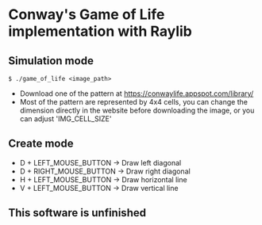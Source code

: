
# Conway's Game of Life implementation with Raylib
## Simulation mode
```console
$ ./game_of_life <image_path>
```
- Download one of the pattern at https://conwaylife.appspot.com/library/
- Most of the pattern are represented by 4x4 cells, you can change the dimension directly in the website before downloading the image, or you can adjust 'IMG_CELL_SIZE'

## Create mode
- D + LEFT_MOUSE_BUTTON -> Draw left diagonal
- D + RIGHT_MOUSE_BUTTON -> Draw right diagonal
- H + LEFT_MOUSE_BUTTON -> Draw horizontal line
- V + LEFT_MOUSE_BUTTON -> Draw vertical line

## This software is unfinished